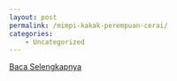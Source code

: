 ```yaml
---
layout: post
permalink: /mimpi-kakak-perempuan-cerai/
categories:
    - Uncategorized
---
```


[Baca Selengkapnya](/09)
